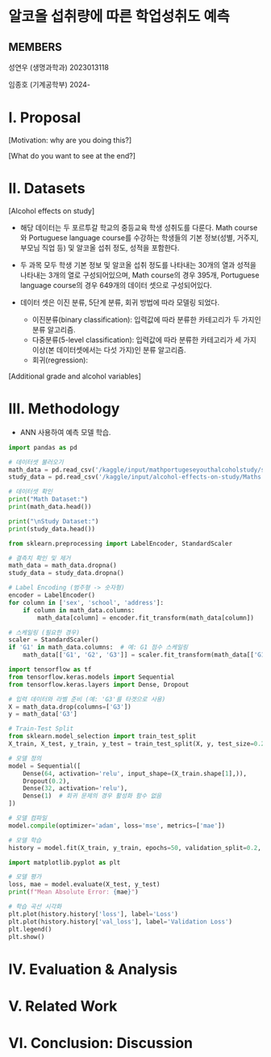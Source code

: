 # 알코올 섭취량에 따른 학업성취도 예측

## MEMBERS
성연우 (생명과학과) 2023013118

임종호 (기계공학부) 2024-

# I. Proposal
   [Motivation: why are you doing this?]
   
   [What do you want to see at the end?]

# II. Datasets

   [Alcohol effects on study]
   - 해당 데이터는 두 포르투갈 학교의 중등교육 학생 성취도를 다룬다. Math course와 Portuguese language course를 수강하는 학생들의 기본 정보(성별, 거주지, 부모님 직업 등) 및 알코올 섭취 정도, 성적을 포함한다.
   - 두 과목 모두 학생 기본 정보 및 알코올 섭취 정도를 나타내는 30개의 열과 성적을 나타내는 3개의 열로 구성되어있으며, Math course의 경우 395개, Portuguese language course의 경우 649개의 데이터 셋으로 구성되어있다.
   - 데이터 셋은 이진 분류, 5단계 분류, 회귀 방법에 따라 모델링 되었다.

      - 이진분류(binary classification): 입력값에 따라 분류한 카테고리가 두 가지인 분류 알고리즘. 
      - 다중분류(5-level classification): 입력값에 따라 분류한 카테고리가 세 가지 이상(본 데이터셋에서는 다섯 가지)인 분류 알고리즘.
      - 회귀(regression):


  

  [Additional grade and alcohol variables]

# III. Methodology
   - ANN 사용하여 예측 모델 학습. 

```python
import pandas as pd

# 데이터셋 불러오기
math_data = pd.read_csv('/kaggle/input/mathportugeseyouthalcoholstudy/student_math_por_formatted.csv')
study_data = pd.read_csv('/kaggle/input/alcohol-effects-on-study/Maths.csv')

# 데이터셋 확인
print("Math Dataset:")
print(math_data.head())

print("\nStudy Dataset:")
print(study_data.head())
```


```python
from sklearn.preprocessing import LabelEncoder, StandardScaler

# 결측치 확인 및 제거
math_data = math_data.dropna()
study_data = study_data.dropna()

# Label Encoding (범주형 -> 숫자형)
encoder = LabelEncoder()
for column in ['sex', 'school', 'address']:
    if column in math_data.columns:
        math_data[column] = encoder.fit_transform(math_data[column])

# 스케일링 (필요한 경우)
scaler = StandardScaler()
if 'G1' in math_data.columns:  # 예: G1 점수 스케일링
    math_data[['G1', 'G2', 'G3']] = scaler.fit_transform(math_data[['G1', 'G2', 'G3']])
```


```python
import tensorflow as tf
from tensorflow.keras.models import Sequential
from tensorflow.keras.layers import Dense, Dropout

# 입력 데이터와 라벨 준비 (예: 'G3'를 타겟으로 사용)
X = math_data.drop(columns=['G3'])
y = math_data['G3']

# Train-Test Split
from sklearn.model_selection import train_test_split
X_train, X_test, y_train, y_test = train_test_split(X, y, test_size=0.2, random_state=42)

# 모델 정의
model = Sequential([
    Dense(64, activation='relu', input_shape=(X_train.shape[1],)),
    Dropout(0.2),
    Dense(32, activation='relu'),
    Dense(1)  # 회귀 문제의 경우 활성화 함수 없음
])

# 모델 컴파일
model.compile(optimizer='adam', loss='mse', metrics=['mae'])

# 모델 학습
history = model.fit(X_train, y_train, epochs=50, validation_split=0.2, batch_size=32)
```


```python
import matplotlib.pyplot as plt

# 모델 평가
loss, mae = model.evaluate(X_test, y_test)
print(f"Mean Absolute Error: {mae}")

# 학습 곡선 시각화
plt.plot(history.history['loss'], label='Loss')
plt.plot(history.history['val_loss'], label='Validation Loss')
plt.legend()
plt.show()
```


# IV. Evaluation & Analysis
# V. Related Work 
# VI. Conclusion: Discussion
